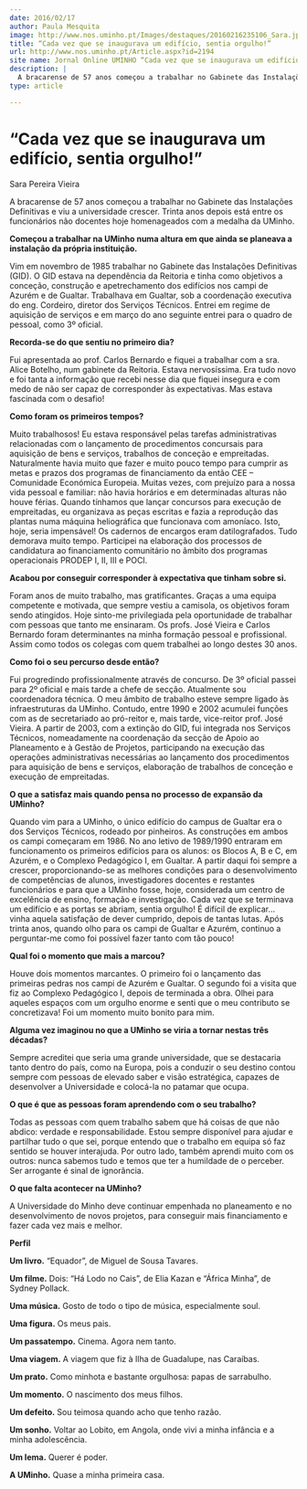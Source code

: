 ```yaml
---
date: 2016/02/17
author: Paula Mesquita
image: http://www.nos.uminho.pt/Images/destaques/20160216235106_Sara.jpg
title: “Cada vez que se inaugurava um edifício, sentia orgulho!”
url: http://www.nos.uminho.pt/Article.aspx?id=2194
site name: Jornal Online UMINHO “Cada vez que se inaugurava um edifício, sentia orgulho!”
description: |
  A bracarense de 57 anos começou a trabalhar no Gabinete das Instalações Definitivas e viu a universidade crescer. Trinta anos depois está entre os funcionários não docentes hoje homenageados com a medalha da UMinho.
type: article

---
```

# “Cada vez que se inaugurava um edifício, sentia orgulho!”




Sara Pereira Vieira

A bracarense de 57 anos começou a trabalhar no Gabinete das Instalações Definitivas e viu a universidade crescer. Trinta anos depois está entre os funcionários não docentes hoje homenageados com a medalha da UMinho.

**Começou a trabalhar na UMinho numa altura em que ainda se planeava a instalação da própria instituição.** 

Vim em novembro de 1985 trabalhar no Gabinete das Instalações Definitivas (GID). O GID estava na dependência da Reitoria e tinha como objetivos a conceção, construção e apetrechamento dos edifícios nos campi de Azurém e de Gualtar. Trabalhava em Gualtar, sob a coordenação executiva do eng. Cordeiro, diretor dos Serviços Técnicos. Entrei em regime de aquisição de serviços e em março do ano seguinte entrei para o quadro de pessoal, como 3º oficial. 



**Recorda-se do que sentiu no primeiro dia?** 

Fui apresentada ao prof. Carlos Bernardo e fiquei a trabalhar com a sra. Alice Botelho, num gabinete da Reitoria. Estava nervosíssima. Era tudo novo e foi tanta a informação que recebi nesse dia que fiquei insegura e com medo de não ser capaz de corresponder às expectativas. Mas estava fascinada com o desafio!



**Como foram os primeiros tempos?** 

Muito trabalhosos! Eu estava responsável pelas tarefas administrativas relacionadas com o lançamento de procedimentos concursais para aquisição de bens e serviços, trabalhos de conceção e empreitadas. Naturalmente havia muito que fazer e muito pouco tempo para cumprir as metas e prazos dos programas de financiamento da então CEE – Comunidade Económica Europeia. Muitas vezes, com prejuízo para a nossa vida pessoal e familiar: não havia horários e em determinadas alturas não houve férias. Quando tínhamos que lançar concursos para execução de empreitadas, eu organizava as peças escritas e fazia a reprodução das plantas numa máquina heliográfica que funcionava com amoníaco. Isto, hoje, seria impensável! Os cadernos de encargos eram datilografados. Tudo demorava muito tempo. Participei na elaboração dos processos de candidatura ao financiamento comunitário no âmbito dos programas operacionais PRODEP I, II, III e POCI. 



**Acabou por conseguir corresponder à expectativa que tinham sobre si.** 

Foram anos de muito trabalho, mas gratificantes. Graças a uma equipa competente e motivada, que sempre vestiu a camisola, os objetivos foram sendo atingidos. Hoje sinto-me privilegiada pela oportunidade de trabalhar com pessoas que tanto me ensinaram. Os profs. José Vieira e Carlos Bernardo foram determinantes na minha formação pessoal e profissional. Assim como todos os colegas com quem trabalhei ao longo destes 30 anos.



**Como foi o seu percurso desde então?** 

Fui progredindo profissionalmente através de concurso. De 3º oficial passei para 2º oficial e mais tarde a chefe de secção. Atualmente sou coordenadora técnica. O meu âmbito de trabalho esteve sempre ligado às infraestruturas da UMinho. Contudo, entre 1990 e 2002 acumulei funções com as de secretariado ao pró-reitor e, mais tarde, vice-reitor prof. José Vieira. A partir de 2003, com a extinção do GID, fui integrada nos Serviços Técnicos, nomeadamente na coordenação da secção de Apoio ao Planeamento e à Gestão de Projetos, participando na execução das operações administrativas necessárias ao lançamento dos procedimentos para aquisição de bens e serviços, elaboração de trabalhos de conceção e execução de empreitadas.



**O que a satisfaz mais quando pensa no processo de expansão da UMinho?** 

Quando vim para a UMinho, o único edifício do campus de Gualtar era o dos Serviços Técnicos, rodeado por pinheiros. As construções em ambos os campi começaram em 1986. No ano letivo de 1989/1990 entraram em funcionamento os primeiros edifícios para os alunos: os Blocos A, B e C, em Azurém, e o Complexo Pedagógico I, em Gualtar. A partir daqui foi sempre a crescer, proporcionando-se as melhores condições para o desenvolvimento de competências de alunos, investigadores docentes e restantes funcionários e para que a UMinho fosse, hoje, considerada um centro de excelência de ensino, formação e investigação. Cada vez que se terminava um edifício e as portas se abriam, sentia orgulho! É difícil de explicar… vinha aquela satisfação de dever cumprido, depois de tantas lutas. Após trinta anos, quando olho para os campi de Gualtar e Azurém, continuo a perguntar-me como foi possível fazer tanto com tão pouco!



**Qual foi o momento que mais a marcou?** 

Houve dois momentos marcantes. O primeiro foi o lançamento das primeiras pedras nos campi de Azurém e Gualtar. O segundo foi a visita que fiz ao Complexo Pedagógico I, depois de terminada a obra. Olhei para aqueles espaços com um orgulho enorme e senti que o meu contributo se concretizava! Foi um momento muito bonito para mim.



**Alguma vez imaginou no que a UMinho se viria a tornar nestas três décadas?** 

Sempre acreditei que seria uma grande universidade, que se destacaria tanto dentro do país, como na Europa, pois a conduzir o seu destino contou sempre com pessoas de elevado saber e visão estratégica, capazes de desenvolver a Universidade e colocá-la no patamar que ocupa.



**O que é que as pessoas foram aprendendo com o seu trabalho?** 

Todas as pessoas com quem trabalho sabem que há coisas de que não abdico: verdade e responsabilidade. Estou sempre disponível para ajudar e partilhar tudo o que sei, porque entendo que o trabalho em equipa só faz sentido se houver interajuda. Por outro lado, também aprendi muito com os outros: nunca sabemos tudo e temos que ter a humildade de o perceber. Ser arrogante é sinal de ignorância. 



**O que falta acontecer na UMinho?** 

A Universidade do Minho deve continuar empenhada no planeamento e no desenvolvimento de novos projetos, para conseguir mais financiamento e fazer cada vez mais e melhor.



**Perfil** 



**Um livro.** “Equador”, de Miguel de Sousa Tavares.

**Um filme.** Dois: “Há Lodo no Cais”, de Elia Kazan e “África Minha”, de Sydney Pollack.

**Uma música.** Gosto de todo o tipo de música, especialmente soul.

**Uma figura.** Os meus pais.

**Um passatempo.** Cinema. Agora nem tanto.

**Uma viagem.** A viagem que fiz à Ilha de Guadalupe, nas Caraíbas.

**Um prato.** Como minhota e bastante orgulhosa: papas de sarrabulho.

**Um momento.** O nascimento dos meus filhos.

**Um defeito.** Sou teimosa quando acho que tenho razão.

**Um sonho.**  Voltar ao Lobito, em Angola, onde vivi a minha infância e a minha adolescência.

**Um lema.** Querer é poder.

**A UMinho.** Quase a minha primeira casa.
